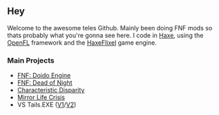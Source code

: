 ## Hey

Welcome to the awesome teles Github.
Mainly been doing FNF mods so thats probably what you're gonna see here.
I code in [Haxe](https://haxe.org/), using the [OpenFL](https://www.openfl.org/) framework and the [HaxeFlixel](https://haxeflixel.com/) game engine.

### Main Projects
- [FNF: Doido Engine](https://doidoteam.github.io/wiki/)
- [FNF: Dead of Night](https://github.com/iamteles/FNF-Dead-of-Night-Legacy)
- [Characteristic Disparity](https://github.com/iamteles/Characteristic-Disparity-V2)
- [Mirror Life Crisis](https://github.com/iamteles/Mirror-Life-Crisis)
- VS Tails.EXE ([V1](https://github.com/iamteles/VS-Tails.EXE-V1)/[V2](https://github.com/iamteles/VS-Tails.EXE-V2))

<!--
**iamteles/iamteles** is a ✨ _special_ ✨ repository because its `README.md` (this file) appears on your GitHub profile.

Here are some ideas to get you started:

- 🔭 I’m currently working on ...
- 🌱 I’m currently learning ...
- 👯 I’m looking to collaborate on ...
- 🤔 I’m looking for help with ...
- 💬 Ask me about ...
- 📫 How to reach me: ...
- 😄 Pronouns: ...
- ⚡ Fun fact: ...
-->
